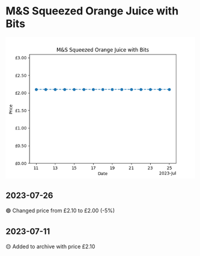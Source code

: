 # M&S Squeezed Orange Juice with Bits
![](charts/product-505309011.png)
## 2023-07-26
🟢 Changed price from £2.10 to £2.00 (-5%)
## 2023-07-11
🟡 Added to archive with price £2.10